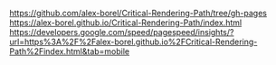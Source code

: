 https://github.com/alex-borel/Critical-Rendering-Path/tree/gh-pages
https://alex-borel.github.io/Critical-Rendering-Path/index.html
https://developers.google.com/speed/pagespeed/insights/?url=https%3A%2F%2Falex-borel.github.io%2FCritical-Rendering-Path%2Findex.html&tab=mobile
